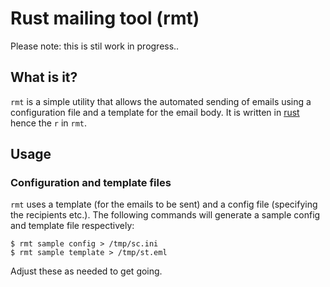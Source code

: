 # Rust mailing tool (rmt)

Please note: this is stil work in progress..

## What is it?
`rmt` is a simple utility that allows the automated sending of emails using a configuration file and a template for the email body. It is written in [rust](https://www.rust-lang.org/) hence the `r` in `rmt`.

## Usage

### Configuration and template files

`rmt` uses a template (for the emails to be sent) and a config file (specifying the recipients etc.). The following commands will generate a sample config and template file respectively:

    $ rmt sample config > /tmp/sc.ini
    $ rmt sample template > /tmp/st.eml

Adjust these as needed to get going.
